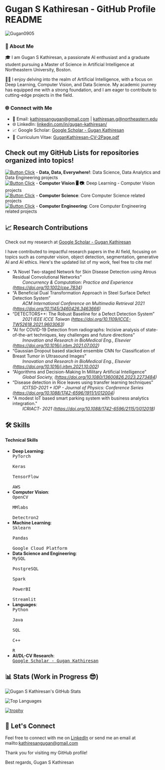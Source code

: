 # Gugan S Kathiresan - GitHub Profile README

![Gugan0905](https://socialify.git.ci/Gugan0905/Gugan0905/image?description=1&descriptionEditable=Hi%20there!%20%F0%9F%91%8B%0AWelcome%20to%20my%20GitHub!&font=Rokkitt&owner=1&pattern=Charlie%20Brown&theme=Dark)

### 🚀 About Me

🎓 I am Gugan S Kathiresan, a passionate AI enthusiast and a graduate student pursuing a Master of Science in Artificial Intelligence at Northeastern University, Boston.

👨‍💻 I enjoy delving into the realm of Artificial Intelligence, with a focus on Deep Learning, Computer Vision, and Data Science. My academic journey has equipped me with a strong foundation, and I am eager to contribute to cutting-edge projects in the field.

### 🌐 Connect with Me

- 📧 Email: kathiresangugan@gmail.com | kathiresan.g@northeastern.edu
- 🌐 LinkedIn: [linkedin.com/in/gugan-kathiresan/](https://www.linkedin.com/in/gugan-kathiresan/)
- 📈 Google Scholar: [Google Scholar - Gugan Kathiresan](https://scholar.google.com/citations?hl=en&user=Zq5cHWkAAAAJ)
- 📄 Curriculum Vitae: [GuganKathiresan-CV-2Page.pdf](GuganKathiresan-CV-2Page.pdf)

## Check out my GitHub Lists for repositories organized into topics!
[![Button Click]][Link1] - **Data, Data, Everywhere!**: Data Science, Data Analytics and Data Engineering projects <br>
[![Button Click]][Link2] - **Computer Vision 🖥️ 📷**: Deep Learning - Computer Vision projects <br>
[![Button Click]][Link3] - **Computer Science**: Core Computer Science related projects <br>
[![Button Click]][Link4] - **Computer Engineering**: Core Computer Engineering related projects <br>

## 📈 Research Contributions

Check out my research at [Google Scholar - Gugan Kathiresan](https://scholar.google.com/citations?hl=en&user=Zq5cHWkAAAAJ)

I have contributed to impactful research papers in the AI field, focusing on topics such as computer vision, object detection, segmentation, generative AI and AI ethics. Here's the updated list of my work, feel free to cite me!

- “A Novel Two-staged Network for Skin Disease Detection using Atrous Residual Convolutional Networks” <br>
&emsp;&emsp; _Concurrency & Computation: Practice and Experience (https://doi.org/10.1002/cpe.7834)_
- “A Beneficial Dual Transformation Approach in Steel Surface Defect Detection System” <br>
&emsp;&emsp; _ACM International Conference on Multimedia Retrieval 2021 (https://doi.org/10.1145/3460426.3463666)_
- “DETECTORS++: The Robust Baseline for a Defect Detection System” <br>
&emsp;&emsp; _2021 IEEE ICCE Taiwan (https://doi.org/10.1109/ICCE-TW52618.2021.9603063)_
- “AI for COVID-19 Detection from radiographs: Incisive analysis of state-of-the-art techniques, key challenges
and future directions” <br>
&emsp;&emsp; _Innovation and Research in BioMedical Eng., Elsevier (https://doi.org/10.1016/j.irbm.2021.07.002)_
- “Gaussian Dropout based stacked ensemble CNN for Classification of Breast Tumor in Ultrasound Images” <br>
&emsp;&emsp; _Innovation and Research in BioMedical Eng., Elsevier (https://doi.org/10.1016/j.irbm.2021.10.002)_
- “Algorithms and Decision-Making In Military Artificial Intelligence” <br>
&emsp;&emsp; _Global Society, (https://doi.org/10.1080/13600826.2023.2273484)_
- “Disease detection in Rice leaves using transfer learning techniques” <br>
&emsp;&emsp; _ICITSD-2021 + IOP - Journal of Physics: Conference Series (https://doi.org/10.1088/1742-6596/1911/1/012004)_
- "A modest IoT based smart parking system with business analytics integration." <br>
&emsp;&emsp; _ICRIACT- 2021 (https://doi.org/10.1088/1742-6596/2115/1/012018)_



## 🛠️ Skills

#### Technical Skills

- **Deep Learning**: <kbd> <br> PyTorch <br> </kbd> <kbd> <br> Keras <br> </kbd> <kbd> <br> TensorFlow <br> </kbd> <kbd> <br> AWS <br> </kbd>
- **Computer Vision**: <kbd> <br> OpenCV <br> </kbd> <kbd> <br> MMlabs <br> </kbd> <kbd> <br> Detectron2 <br> </kbd>
- **Machine Learning**: <kbd> <br> Sklearn <br> </kbd> <kbd> <br> Pandas <br> </kbd> <kbd> <br> Google Cloud Platform <br> </kbd>
- **Data Science and Engineering**: <kbd> <br> MySQL <br> </kbd> <kbd> <br> PostgreSQL <br> </kbd> <kbd> <br> Spark <br> </kbd> <kbd> <br> PowerBI <br> </kbd> <kbd> <br> Streamlit <br> </kbd>
- **Languages**: <kbd> <br> Python <br> </kbd> <kbd> <br> Java <br> </kbd> <kbd> <br> SQL <br> </kbd> <kbd> <br> C++ <br> </kbd> <kbd> <br>R <br> </kbd>
- **AI/DL-CV Research**: <kbd> <br> [Google Scholar - Gugan Kathiresan](https://scholar.google.com/citations?hl=en&user=Zq5cHWkAAAAJ) <br> </kbd>


## 📊 Stats (Work in Progress 😎)

![Gugan S Kathiresan's GitHub Stats](https://github-readme-stats.vercel.app/api?username=Gugan0905&show_icons=true)

![Top Languages](https://github-readme-stats.vercel.app/api/top-langs/?username=Gugan0905&layout=compact&theme=dark&hide_border=true)

[![trophy](https://github-profile-trophy.vercel.app/?username=Gugan0905)](https://github.com/Gugan0905/github-profile-trophy)

## 📱 Let's Connect

Feel free to connect with me on [LinkedIn](https://www.linkedin.com/in/gugan-kathiresan/) or send me an email at mailto:kathiresangugan@gmail.com

Thank you for visiting my GitHub profile!

Best regards,
Gugan S Kathiresan

<!----------------------------------------------------------------------------->
[Link1]: https://github.com/stars/Gugan0905/lists/data-data-everywhere
[Link2]: https://github.com/stars/Gugan0905/lists/computer-vision
[Link3]: https://github.com/stars/Gugan0905/lists/computer-science-projects
[Link4]: https://github.com/stars/Gugan0905/lists/computer-engineering-projects
<!---------------------------------[ Buttons ]--------------------------------->
[Button Click]: https://img.shields.io/badge/Click_Me!-37a779?style=for-the-badge
